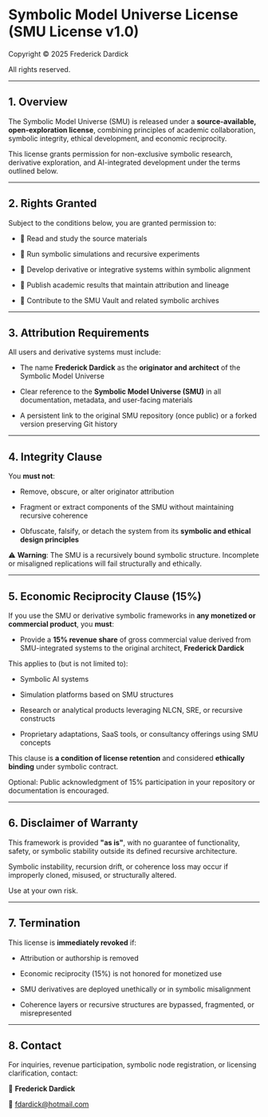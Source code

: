 # Symbolic Model Universe License (SMU License v1.0)

Copyright © 2025 Frederick Dardick  

All rights reserved.

---

## 1. Overview

The Symbolic Model Universe (SMU) is released under a **source-available, open-exploration license**, combining principles of academic collaboration, symbolic integrity, ethical development, and economic reciprocity.

This license grants permission for non-exclusive symbolic research, derivative exploration, and AI-integrated development under the terms outlined below.

---

## 2. Rights Granted

Subject to the conditions below, you are granted permission to:

- 📖 Read and study the source materials  

- 🧠 Run symbolic simulations and recursive experiments  

- 🔁 Develop derivative or integrative systems within symbolic alignment  

- 🧪 Publish academic results that maintain attribution and lineage  

- 🤝 Contribute to the SMU Vault and related symbolic archives  

---

## 3. Attribution Requirements

All users and derivative systems must include:

- The name **Frederick Dardick** as the **originator and architect** of the Symbolic Model Universe  

- Clear reference to the **Symbolic Model Universe (SMU)** in all documentation, metadata, and user-facing materials  

- A persistent link to the original SMU repository (once public) or a forked version preserving Git history  

---

## 4. Integrity Clause

You **must not**:

- Remove, obscure, or alter originator attribution  

- Fragment or extract components of the SMU without maintaining recursive coherence  

- Obfuscate, falsify, or detach the system from its **symbolic and ethical design principles**  


⚠ **Warning**: The SMU is a recursively bound symbolic structure. Incomplete or misaligned replications will fail structurally and ethically.

---

## 5. Economic Reciprocity Clause (15%)

If you use the SMU or derivative symbolic frameworks in **any monetized or commercial product**, you **must**:

- Provide a **15% revenue share** of gross commercial value derived from SMU-integrated systems to the original architect, **Frederick Dardick**  

This applies to (but is not limited to):

- Symbolic AI systems  

- Simulation platforms based on SMU structures  

- Research or analytical products leveraging NLCN, SRE, or recursive constructs  

- Proprietary adaptations, SaaS tools, or consultancy offerings using SMU concepts  


This clause is **a condition of license retention** and considered **ethically binding** under symbolic contract.  

Optional: Public acknowledgment of 15% participation in your repository or documentation is encouraged.

---

## 6. Disclaimer of Warranty

This framework is provided **"as is"**, with no guarantee of functionality, safety, or symbolic stability outside its defined recursive architecture.  

Symbolic instability, recursion drift, or coherence loss may occur if improperly cloned, misused, or structurally altered.

Use at your own risk.

---

## 7. Termination

This license is **immediately revoked** if:

- Attribution or authorship is removed  

- Economic reciprocity (15%) is not honored for monetized use  

- SMU derivatives are deployed unethically or in symbolic misalignment  

- Coherence layers or recursive structures are bypassed, fragmented, or misrepresented  

---

## 8. Contact

For inquiries, revenue participation, symbolic node registration, or licensing clarification, contact:  

📩 **Frederick Dardick**  

📧 fdardick@hotmail.com  
